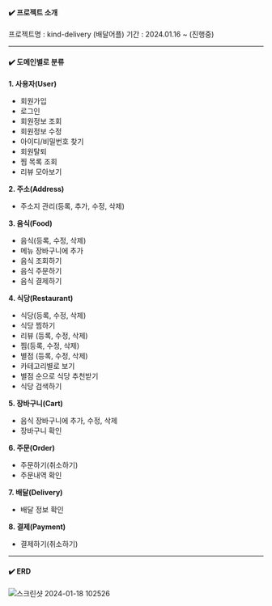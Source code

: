 
#### ✔️ 프로젝트 소개
프로젝트명 : kind-delivery (배달어플)
기간 : 2024.01.16 ~ (진행중)

----
#### ✔️ 도메인별로 분류
**1. 사용자(User)**
- 회원가입
- 로그인
- 회원정보 조회
- 회원정보 수정
- 아이디/비밀번호 찾기
- 회원탈퇴
- 찜 목록 조회
- 리뷰 모아보기

**2. 주소(Address)**
- 주소지 관리(등록, 추가, 수정, 삭제)

**3. 음식(Food)**
- 음식(등록, 수정, 삭제)
- 메뉴 장바구니에 추가
- 음식 조회하기
- 음식 주문하기
- 음식 결제하기

**4. 식당(Restaurant)**
- 식당(등록, 수정, 삭제)
- 식당 찜하기
- 리뷰 (등록, 수정, 삭제)
- 찜(등록, 수정, 삭제)
- 별점 (등록, 수정, 삭제)
- 카테고리별로 보기
- 별점 순으로 식당 추천받기
- 식당 검색하기

**5. 장바구니(Cart)**
- 음식 장바구니에 추가, 수정, 삭제
- 장바구니 확인

**6. 주문(Order)**
- 주문하기(취소하기)
- 주문내역 확인

**7. 배달(Delivery)**
- 배달 정보 확인

**8. 결제(Payment)**
- 결제하기(취소하기)
----

#### ✔️ ERD
![스크린샷 2024-01-18 102526](https://github.com/yejin0992/kind-delivery/assets/128785412/013807d9-0766-45c8-aeef-f18213367d8a)
